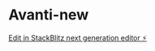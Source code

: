 # Avanti-new

[Edit in StackBlitz next generation editor ⚡️](https://stackblitz.com/~/github.com/GaitaBenone/Avanti-new)